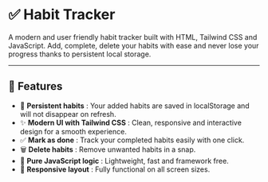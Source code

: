 # ✅ Habit Tracker

A modern and user friendly habit tracker built with HTML, Tailwind CSS and JavaScript. Add, complete, delete your habits with ease and never lose your progress thanks to persistent local storage.

---

## 🚀 Features  
- 🧠 **Persistent habits** : Your added habits are saved in localStorage and will not disappear on refresh.  
- ✨ **Modern UI with Tailwind CSS** : Clean, responsive and interactive design for a smooth experience.  
- ✅ **Mark as done** : Track your completed habits easily with one click.  
- 🗑️ **Delete habits** : Remove unwanted habits in a snap.  
- 💾 **Pure JavaScript logic** : Lightweight, fast and framework free.  
- 📱 **Responsive layout** : Fully functional on all screen sizes.
